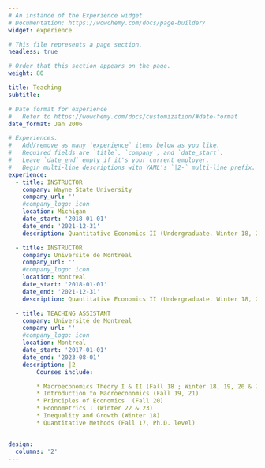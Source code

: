 ```yaml
---
# An instance of the Experience widget.
# Documentation: https://wowchemy.com/docs/page-builder/
widget: experience

# This file represents a page section.
headless: true

# Order that this section appears on the page.
weight: 80

title: Teaching
subtitle:

# Date format for experience
#   Refer to https://wowchemy.com/docs/customization/#date-format
date_format: Jan 2006

# Experiences.
#   Add/remove as many `experience` items below as you like.
#   Required fields are `title`, `company`, and `date_start`.
#   Leave `date_end` empty if it's your current employer.
#   Begin multi-line descriptions with YAML's `|2-` multi-line prefix.
experience:
  - title: INSTRUCTOR
    company: Wayne State University
    company_url: ''
    #company_logo: icon
    location: Michigan
    date_start: '2018-01-01'
    date_end: '2021-12-31'
    description: Quantitative Economics II (Undergraduate. Winter 18, 20 & 21 ; Fall 19 & 20)

  - title: INSTRUCTOR
    company: Université de Montreal
    company_url: ''
    #company_logo: icon
    location: Montreal
    date_start: '2018-01-01'
    date_end: '2021-12-31'
    description: Quantitative Economics II (Undergraduate. Winter 18, 20 & 21 ; Fall 19 & 20)

  - title: TEACHING ASSISTANT
    company: Université de Montreal
    company_url: ''
    #company_logo: icon
    location: Montreal
    date_start: '2017-01-01'
    date_end: '2023-08-01'
    description: |2-
        Courses include:

        * Macroeconomics Theory I & II (Fall 18 ; Winter 18, 19, 20 & 22)
        * Introduction to Macroeconomics (Fall 19, 21)
        * Principles of Economics  (Fall 20)
        * Econometrics I (Winter 22 & 23)
        * Inequality and Growth (Winter 18)
        * Quantitative Methods (Fall 17, Ph.D. level)


design:
  columns: '2'
---
```

